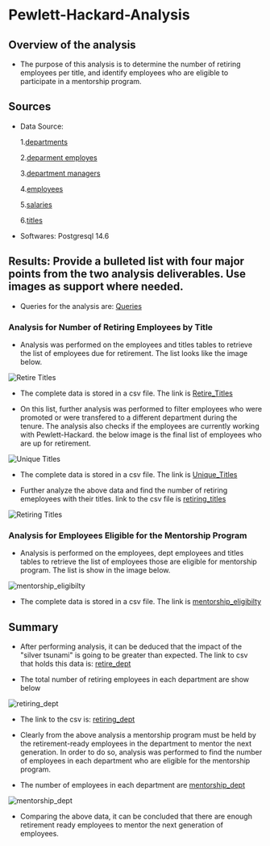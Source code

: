 # Pewlett-Hackard-Analysis

## Overview of the analysis

-  The purpose of this analysis is to determine the number of retiring employees per title, and identify employees who are eligible to participate in a mentorship program.


## Sources

- Data Source:

	1.[departments](https://github.com/manasidek/Pewlett_Hackard_Analysis/blob/main/Data/departments.csv)

	2.[deparment employes](https://github.com/manasidek/Pewlett_Hackard_Analysis/blob/main/Data/dept_emp.csv)

	3.[department managers](https://github.com/manasidek/Pewlett_Hackard_Analysis/blob/main/Data/dept_manager.csv)

	4.[employees](https://github.com/manasidek/Pewlett_Hackard_Analysis/blob/main/Data/employees.csv)

	5.[salaries](https://github.com/manasidek/Pewlett_Hackard_Analysis/blob/main/Data/salaries.csv)

	6.[titles](https://github.com/manasidek/Pewlett_Hackard_Analysis/blob/main/Data/titles.csv)

- Softwares: Postgresql 14.6


## Results: Provide a bulleted list with four major points from the two analysis deliverables. Use images as support where needed.

- Queries for the analysis are:  [Queries](https://github.com/manasidek/Pewlett_Hackard_Analysis/blob/main/Queries/Employee_Database_Challenge.sql)

### Analysis for Number of Retiring Employees by Title

- Analysis was performed on the employees and titles tables to retrieve the list of employees due for retirement. The list looks like the image below.

![Retire Titles](https://github.com/manasidek/Pewlett_Hackard_Analysis/blob/main/Images/retire_titles.png)

- The complete data is stored in a csv file. The link is [Retire_Titles](https://github.com/manasidek/Pewlett_Hackard_Analysis/blob/main/Data/retirement_titles.csv)

- On this list, further analysis was performed to filter employees who were promoted or were transfered to a different department during the tenure. The analysis also checks if the employees are currently working with Pewlett-Hackard. the below image is the final list of employees who are up for retirement.

![Unique Titles](https://github.com/manasidek/Pewlett_Hackard_Analysis/blob/main/Images/unique_title.png)

- The complete data is stored in a csv file. The link is [Unique_Titles](https://github.com/manasidek/Pewlett_Hackard_Analysis/blob/main/Data/unique_title.csv)

- Further analyze the above data and find the number of retiring emeployees with their titles. link to the csv file is [retiring_titles](https://github.com/manasidek/Pewlett_Hackard_Analysis/blob/main/Data/retiring_titles.csv)

![Retiring Titles](https://github.com/manasidek/Pewlett_Hackard_Analysis/blob/main/Images/retiring_titles.png) 


### Analysis for Employees Eligible for the Mentorship Program

- Analysis is performed on the employees, dept employees and titles tables to retrieve the list of employees those are eligible for mentorship program. The list is show in the image below.

![mentorship_eligibilty](https://github.com/manasidek/Pewlett_Hackard_Analysis/blob/main/Images/mentorship_eligibility.png)

- The complete data is stored in a csv file. The link is [mentorship_eligibilty](https://github.com/manasidek/Pewlett_Hackard_Analysis/blob/main/Data/mentorship_eligibility.csv)



## Summary

- After performing analysis, it can be deduced that the impact of the "silver tsunami" is going to be greater than expected. The link to csv that holds this data is: [retire_dept](https://github.com/manasidek/Pewlett_Hackard_Analysis/blob/main/Data/retire_dept.csv)

- The total number of retiring employees in each department are show below

![retiring_dept](https://github.com/manasidek/Pewlett_Hackard_Analysis/blob/main/Images/retiring_dept.png)

- The link to the csv is: [retiring_dept](https://github.com/manasidek/Pewlett_Hackard_Analysis/blob/main/Data/retiring_dept.csv)

- Clearly from the above analysis a mentorship program must be held by the retirement-ready employees in the department to mentor the next generation. In order to do so, analysis was performed to find the number of employees in each department who are eligible for the mentorship program.

- The number of employees in each department are [mentorship_dept](https://github.com/manasidek/Pewlett_Hackard_Analysis/blob/main/Data/mentorship_dept.csv)

![mentorship_dept](https://github.com/manasidek/Pewlett_Hackard_Analysis/blob/main/Images/mentorship_dept.png)

- Comparing the above data, it can be concluded that there are enough retirement ready employees to mentor the next generation of employees.